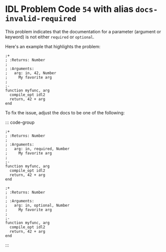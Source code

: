 # IDL Problem Code `54` with alias `docs-invalid-required`

<!--@include: ./severity/disable_problem.md-->

<!--@include: ./severity/docs_error.md-->

This problem indicates that the documentation for a parameter (argument or keyword) is not either `required` or `optional`.

Here's an example that highlights the problem:

```idl{5}
;+
; :Returns: Number
;
; :Arguments:
;   arg: in, 42, Number
;     My favorite arg
;
;-
function myfunc, arg
  compile_opt idl2
  return, 42 + arg
end
```

To fix the issue, adjust the docs to be one of the following:

::: code-group

```idl{5} [Required parameter]
;+
; :Returns: Number
;
; :Arguments:
;   arg: in, required, Number
;     My favorite arg
;
;-
function myfunc, arg
  compile_opt idl2
  return, 42 + arg
end
```

```idl{5} [Optional parameter]
;+
; :Returns: Number
;
; :Arguments:
;   arg: in, optional, Number
;     My favorite arg
;
;-
function myfunc, arg
  compile_opt idl2
  return, 42 + arg
end
```

:::
